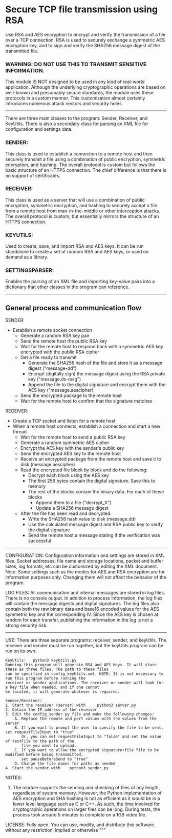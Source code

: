 # Secure TCP file transmission using RSA

Use RSA and AES encryption to encrypt and verify the transmission of a file over a TCP connection.
RSA is used to securely exchange a symmetric AES encryption key, and to sign and verify the SHA256
message digest of the transmitted file.

### **WARNING: DO NOT USE THIS TO TRANSMIT SENSITIVE INFORMATION.**
This module IS NOT designed to be used in any kind of real-world application. Although the underlying
cryptographic operations are based on well-known and presumably secure standards, the module uses these protocols
in a custom manner. This customization almost certainly introduces numerous attack vectors and security holes.

---

There are three main classes to the program: Sender, Receiver, and KeyUtils. There is also a secondary class for parsing
an XML file for configuration and settings data.

### SENDER:
This class is used to establish a connection to a remote host and then securely transmit a file using a combination
of public encryption, symmetric encryption, and hashing. The overall protocol is custom but follows
the basic structure of an HTTPS connection. The chief difference is that there is no support of certificates.

### RECEIVER:
This class is used as a server that will use a combination of public encryption, symmetric encryption, and hashing
to securely accept a file from a remote host from man-in-the-middle or other interception attacks. The overall
protocol is custom, but essentially mirrors the structure of an HTTPS connection.

### KEYUTILS:
Used to create, save, and import RSA and AES keys. It can be run standalone to create a set of
random RSA and AES keys, or used on demand as a library.

### SETTINGSPARSER:
Enables the parsing of an XML file and importing key-value pairs into a dictionary that other classes
in the program can reference.

---

## General process and communication flow

SENDER:
* Establish a remote socket connection
    * Generate a random RSA key pair
    * Send the remote host the public RSA key
    * Wait for the remote host to respond back with a symmetric AES key encrypted with the public RSA cipher
    * Get a file ready to transmit
         * Generate the SHA256 hash of the file and store it as a message digest ("message-dd")
         * Encrypt (digitally sign) the message digest using the RSA private key ("message.ds-msg")
         * Append the file to the digital signature and encrypt them with the AES key ("message.aescipher)
    * Send the encrypted package to the remote host
    * Wait for the remote host to confirm that the signature matches


RECEIVER:
* Create a TCP socket and listen for a remote host
* When a remote host connects, establish a connection and start a new thread
    * Wait for the remote host to send a public RSA key
    * Generate a random symmetric AES cipher
    * Encrypt the AES key with the sender's public key
    * Send the encrypted AES key to the remote host
    * Receive an encrypted package from the remote host and save it to disk (message.aescipher)
    * Read the encrypted file block by block and do the following:
         * Decrypt each block using the AES key
         * The first 256 bytes contain the digital signature. Save this to memory
         * The rest of the blocks contain the binary data. For each of these blocks
              * Append them to a file ("decrypt_X")
              * Update a SHA256 message digest
    * After the file has been read and decrypted:
         * Write the SHA256 hash value to disk (message.dd)
         * Use the calculated message digest and RSA public key to verify the digital signature
         * Send the remote host a message stating if the verification was successful

---
         
CONFIGURATION:
Configuration information and settings are stored in XML files. Socket addresses, file name and storage locations,
packet and buffer sizes, log formats, etc can be customized by editing the XML document. Note: Some settings such
as the modes for AES and RSA encryption are for information purposes only. Changing them will not affect the
behavior of the program.


LOG FILES:
All communication and internal messages are stored in log files. There is no console output. In addition to process
information, the log files will contain the message digests and digital signatures. The log files also contain both
the raw binary data and base16 encoded values for the AES symmetric key and the corresponding IV. Since the AES key
is chosen at random for each transfer, publishing the information in the log is not a strong security risk.

---

USE:
There are three separate programs: receiver, sender, and keyUtils. The receiver and sender must be run together, but
the keyUtils program can be run on its own.

    KeyUtils:   python3 keyUtils.py
    Running this program will generate RSA and AES keys. It will store these as three files. The path to these files
    can be specified in config_keyUtils.xml. NOTE: It is not necessary to run this program before running the
    receiver or sender applications. The receiver or sender will look for a key file when needed, and if one cannot
    be located, it will generate whatever is required.

    Sender/Receiver:
    1. Start the receiver (server) with     python3 server.py
    2. Obtain the IP address of the receiver
    3. Edit the config_sender.py file and make the following changes:
        A. Replace the remote and port values with the values from the server
        B. If you want to prompt the user to specify the file to be sent, set requestFileInput to "true"
           Or, you can set requestFileInput to "false" and set the value of testFile to the path of the
           file you want to upload.
        C. If you want to allow the encrypted signature+file file to be modified before being transmitted,
           set pauseBeforeSend to "true"
        D. Change the file names for paths as needed
    4. Start the sender with    python3 sender.py


NOTES:

1. The module supports the sending and checking of files of any length, regardless of system memory. However, the
Python implementation of AES encryption and SHA hashing is not as efficient as it would be in a lower level language
such as C or C++. As such, the time involved for cryptographic operations on larger files can be long.
During tests, the process took around 5 minutes to complete on a 1GB video file.


LICENSE:
Fully open. You can use, modify, and distribute this software without any restriction, implied or otherwise
"""